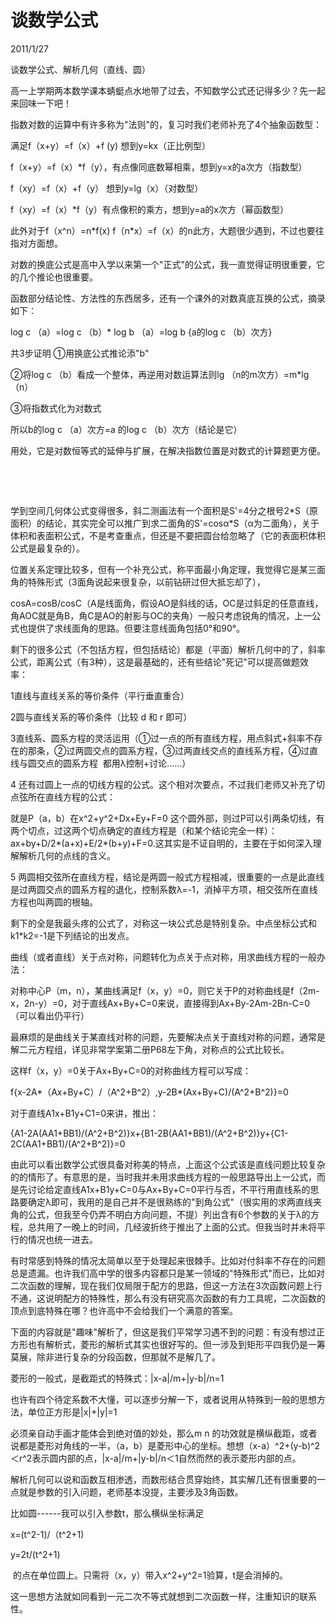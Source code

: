# 谈数学公式
2011/1/27

谈数学公式、解析几何（直线、圆）

高一上学期两本数学课本蜻蜓点水地带了过去，不知数学公式还记得多少？先一起来回味一下吧！

指数对数的运算中有许多称为"法则"的，复习时我们老师补充了4个抽象函数型：

满足f（x+y）=f（x）+f (y) 想到y=kx（正比例型）

f（x+y）=f（x）\*f（y），有点像同底数幂相乘，想到y=x的a次方（指数型）

f（xy）=f（x）+f（y） 想到y=lg（x）（对数型）

f（xy）=f（x）\*f（y）有点像积的乘方，想到y=a的x次方（幂函数型）

此外对于f（x\^n）=n\*f(x)
f（n\*x）=f（x）的n此方，大题很少遇到，不过也要往指对方面想。

对数的换底公式是高中入学以来第一个"正式"的公式，我一直觉得证明很重要，它的几个推论也很重要。

函数部分结论性、方法性的东西居多，还有一个课外的对数真底互换的公式，摘录如下：

log c （a）=log c （b）\* log b （a）=log b {a的log c （b）次方}

共3步证明 ①用换底公式推论添"b"

②将log c （b）看成一个整体，再逆用对数运算法则lg （n的m次方）=m\*lg（n）

③将指数式化为对数式

所以b的log c （a）次方=a 的log c （b）次方（结论是它）

用处，它是对数恒等式的延伸与扩展，在解决指数位置是对数式的计算题更方便。

 

 

学到空间几何体公式变得很多，斜二测画法有一个面积是S'=4分之根号2\*S（原面积）的结论，其实完全可以推广到求二面角的S'=cosα\*S（α为二面角），关于体积和表面积公式，不是考查重点，但还是不要把圆台给忽略了（它的表面积体积公式是最复杂的）。

位置关系定理比较多，但有一个补充公式，称平面最小角定理，我觉得它是某三面角的特殊形式（3面角说起来很复杂，以前钻研过但大抵忘却了），

cosA=cosB/cosC（A是线面角，假设AO是斜线的话，OC是过斜足的任意直线，角AOC就是角B，角C是AO的射影与OC的夹角）一般只考虑锐角的情况，上一公式也提供了求线面角的思路。但要注意线面角包括0°和90°。

剩下的很多公式（不包括方程，但包括结论）都是（平面）解析几何中的了，斜率公式，距离公式（有3种），这是最基础的，还有些结论"死记"可以提高做题效率：

1直线与直线关系的等价条件（平行垂直重合）

2圆与直线关系的等价条件（比较 d 和 r 即可）

3直线系、圆系方程的灵活运用（①过一点的所有直线方程，用点斜式+斜率不存在的那条，②过两圆交点的圆系方程，③过两直线交点的直线系方程，④过直线与圆交点的圆系方程 
都用λ控制+讨论......）

4
还有过圆上一点的切线方程的公式。这个相对次要点，不过我们老师又补充了切点弦所在直线方程的公式：

就是P（a，b）在x\^2+y\^2+Dx+Ey+F=0
这个圆外部，则过P可以引两条切线，有两个切点，过这两个切点确定的直线方程是（和某个结论完全一样）：ax+by+D/2\*(a+x)+E/2\*(b+y)+F=0.这其实是不证自明的，主要在于如何深入理解解析几何的点线的含义。

5
两圆相交弦所在直线方程，结论是两圆一般式方程相减，很重要的一点是此直线是过两圆交点的圆系方程的退化，控制系数λ=-1，消掉平方项，相交弦所在直线方程也叫两圆的根轴。

剩下的全是我最头疼的公式了，对称这一块公式总是特别复杂。中点坐标公式和k1\*k2=-1是下列结论的出发点。

曲线（或者直线）关于点对称，问题转化为点关于点对称，用求曲线方程的一般办法：

对称中心P（m，n），某曲线满足f（x，y）=0，则它关于P的对称曲线是f（2m-x，2n-y）=0，对于直线Ax+By+C=0来说，直接得到Ax+By-2Am-2Bn-C=0（可以看出仍平行）

最麻烦的是曲线关于某直线对称的问题，先要解决点关于直线对称的问题，通常是解二元方程组，详见非常学案第二册P68左下角，对称点的公式比较长。

这样f（x，y）=0关于Ax+By+C=0的对称曲线方程可以写成：

f{x-2A\*（Ax+By+C）/（A\^2+B\^2）,y-2B\*(Ax+By+C)/(A\^2+B\^2)}=0

对于直线A1x+B1y+C1=0来讲，推出：

{A1-2A(AA1+BB1)/(A\^2+B\^2)}x+{B1-2B(AA1+BB1)/(A\^2+B\^2)}y+{C1-2C(AA1+BB1)/(A\^2+B\^2)}=0

由此可以看出数学公式很具备对称美的特点，上面这个公式该是直线问题比较复杂的的情形了。有意思的是，当时我并未用求曲线方程的一般思路导出上一公式，而是先讨论给定直线A1x+B1y+C=0与Ax+By+C=0平行与否，不平行用直线系的思路要确定λ即可，我用的是自己并不是很熟练的"到角公式"（很实用的求两直线夹角的公式，但我至今仍弄不明白方向问题，不提）列出含有6个参数的关于λ的方程，总共用了一晚上的时间，几经波折终于推出了上面的公式。但我当时并未将平行的情况也统一进去。

有时常感到特殊的情况太简单以至于处理起来很棘手。比如对付斜率不存在的问题总是遗漏。也许我们高中学的很多内容都只是某一领域的"特殊形式"而已，比如对二次函数的理解，现在我们仅局限于配方的思路，但这一方法在3次函数问题上行不通，这说明配方的特殊性，那么有没有研究高次函数的有力工具呢，二次函数的顶点到底特殊在哪？也许高中不会给我们一个满意的答案。

下面的内容就是"趣味"解析了，但这是我们平常学习遇不到的问题：有没有想过正方形也有解析式，菱形的解析式其实也很好写的。但一涉及到矩形平四我仍是一筹莫展，除非进行复杂的分段函数，但那就不是解几了。

菱形的一般式，是截距式的特殊式：\|x-a\|/m+\|y-b\|/n=1

也许有四个待定系数不大懂，可以逐步分解一下，或者说用从特殊到一般的思想方法，单位正方形是\|x\|+\|y\|=1

必须亲自动手画才能体会到绝对值的妙处，那么m n
的功效就是横纵截距，或者说都是菱形对角线的一半，（a，b）是菱形中心的坐标。想想（x-a）\^2+(y-b)\^2＜r\^2表示圆内部的点，\|x-a\|/m+\|y-b\|/n＜1自然而然的表示菱形内部的点。

解析几何可以说和函数互相渗透，而数形结合贯穿始终，其实解几还有很重要的一点就是参数的引入问题，老师基本没提，主要涉及3角函数。

比如圆------我可以引入参数t，那么横纵坐标满足

x=(t\^2-1)/（t\^2+1)

y=2t/(t\^2+1)

 的点在单位圆上。只需将（x，y）带入x\^2+y\^2=1验算，t是会消掉的。

这一思想方法就如同看到一元二次不等式就想到二次函数一样，注重知识的联系性。